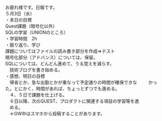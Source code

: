 お疲れ様です。日報です。  
５月3日（水）  
・本日の目標  
   Quest課題（暗号化以外）  
   SQLの学習（UNIONのところ）  
・学習時間　2h  
・振り返り、学び  
    課題についてはファイルの読み書き部分を作成⇒テスト  
    暗号化部分（アドバンス）については、保留。  
    SQLについては、どんどん進めて、うる覚えを減らす。  
　技術ブログを書き始める。  
・感想、明日の目標  
　帰省とか、急な出勤とかが重なって予定通りの時間が確保できな  　
　かった。とにかく、時間があれば、ちょっとずつでも進める。  
　４、５日で課題を仕上げる。  
　６日以降、次のQUEST、プロダクトに関連する項目の学習等を進  
　める。  
　＊GW中はスマホから投稿することがあります。      
